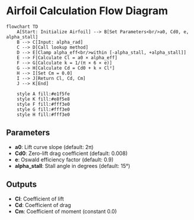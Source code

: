 # Airfoil Calculation Flow Diagram

```mermaid
flowchart TD
    A[Start: Initialize Airfoil] --> B[Set Parameters<br/>a0, Cd0, e, alpha_stall]
    B --> C[Input: alpha_rad]
    C --> D[Call lookup method]
    D --> E[Clamp alpha_eff<br/>within [-alpha_stall, +alpha_stall]]
    E --> F[Calculate Cl = a0 × alpha_eff]
    F --> G[Calculate k = 1/(π × 6 × e)]
    G --> H[Calculate Cd = Cd0 + k × Cl²]
    H --> I[Set Cm = 0.0]
    I --> J[Return Cl, Cd, Cm]
    J --> K[End]

    style A fill:#e1f5fe
    style K fill:#e8f5e8
    style F fill:#fff3e0
    style G fill:#fff3e0
    style H fill:#fff3e0
```

## Parameters
- **a0**: Lift curve slope (default: 2π)
- **Cd0**: Zero-lift drag coefficient (default: 0.008)
- **e**: Oswald efficiency factor (default: 0.9)
- **alpha_stall**: Stall angle in degrees (default: 15°)

## Outputs
- **Cl**: Coefficient of lift
- **Cd**: Coefficient of drag
- **Cm**: Coefficient of moment (constant 0.0)